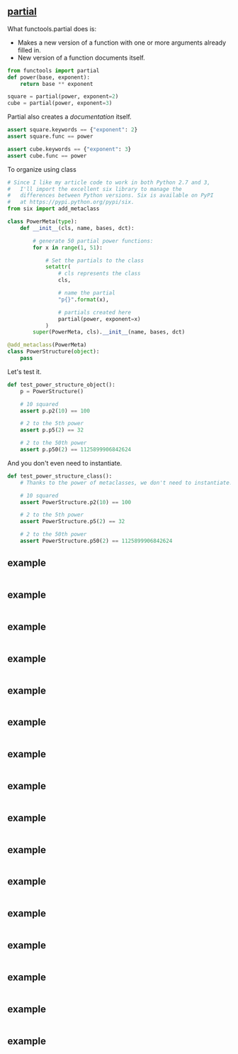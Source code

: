 ## [partial](http://www.pydanny.com/python-partials-are-fun.html)
What functools.partial does is:<br>
* Makes a new version of a function with one or more arguments already filled in.
* New version of a function documents itself.

```python
from functools import partial
def power(base, exponent):
    return base ** exponent

square = partial(power, exponent=2)
cube = partial(power, exponent=3)
```
Partial also creates a *documentation* itself.
```python
assert square.keywords == {"exponent": 2}
assert square.func == power

assert cube.keywords == {"exponent": 3}
assert cube.func == power
```
To organize using class
```python
# Since I like my article code to work in both Python 2.7 and 3,
#   I'll import the excellent six library to manage the
#   differences between Python versions. Six is available on PyPI
#   at https://pypi.python.org/pypi/six.
from six import add_metaclass

class PowerMeta(type):
    def __init__(cls, name, bases, dct):

        # generate 50 partial power functions:
        for x in range(1, 51):

            # Set the partials to the class
            setattr(
                # cls represents the class
                cls,

                # name the partial
                "p{}".format(x),

                # partials created here
                partial(power, exponent=x)
            )
        super(PowerMeta, cls).__init__(name, bases, dct)

@add_metaclass(PowerMeta)
class PowerStructure(object):
    pass
```
Let's test it.
```python
def test_power_structure_object():
    p = PowerStructure()

    # 10 squared
    assert p.p2(10) == 100

    # 2 to the 5th power
    assert p.p5(2) == 32

    # 2 to the 50th power
    assert p.p50(2) == 1125899906842624
```
And you don't even need to instantiate.
```python
def test_power_structure_class():
    # Thanks to the power of metaclasses, we don't need to instantiate!

    # 10 squared
    assert PowerStructure.p2(10) == 100

    # 2 to the 5th power
    assert PowerStructure.p5(2) == 32

    # 2 to the 50th power
    assert PowerStructure.p50(2) == 1125899906842624
```

## example
```python
```

## example
```python
```

## example
```python
```

## example
```python
```

## example
```python
```

## example
```python
```

## example
```python
```

## example
```python
```

## example
```python
```

## example
```python
```

## example
```python
```

## example
```python
```

## example
```python
```

## example
```python
```

## example
```python
```

## example
```python
```
